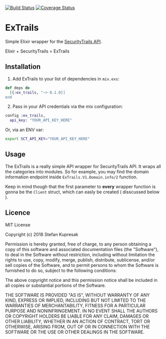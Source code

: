 [![Build Status](https://travis-ci.com/dev-cyprium/ExTrails.svg?branch=master)](https://travis-ci.com/dev-cyprium/ExTrails)
[![Coverage Status](https://coveralls.io/repos/github/dev-cyprium/ExTrails/badge.svg?branch=master)](https://coveralls.io/github/dev-cyprium/ExTrails?branch=master)
# ExTrails

Simple Elixir wrapper for the [SecurityTrails API](https://securitytrails.com/).

Elixir + SecurityTrails = ExTrails

## Installation

  1. Add ExTrails to your list of dependencies in `mix.exs`:
  ```Elixir
  def deps do
    [{:ex_trails, "~> 0.1.0}]
  end
  ```

  2. Pass in your API credentials via the mix configuration:
  ```Elixir
  config :ex_trails,
    api_key: "YOUR_API_KEY_HERE"
  ```

  Or, via an ENV var:
  ```bash
  export SCT_API_KEY="YOUR_API_KEY_HERE"
  ```

## Usage

The ExTrails is a really simple API wrapper for SecurityTrails API. It wraps all the categories into modules. So for example, you may find the domain information endpoint inside `ExTrails.V1.Domain.info/2` function. 

Keep in mind though that the first parameter to **every** wrapper function is gonna be the `Client` struct, which can easly be created ( disscussed below ).

## Licence
MIT License

Copyright (c) 2018 Stefan Kupresak

Permission is hereby granted, free of charge, to any person obtaining a copy
of this software and associated documentation files (the "Software"), to deal
in the Software without restriction, including without limitation the rights
to use, copy, modify, merge, publish, distribute, sublicense, and/or sell
copies of the Software, and to permit persons to whom the Software is
furnished to do so, subject to the following conditions:

The above copyright notice and this permission notice shall be included in all
copies or substantial portions of the Software.

THE SOFTWARE IS PROVIDED "AS IS", WITHOUT WARRANTY OF ANY KIND, EXPRESS OR
IMPLIED, INCLUDING BUT NOT LIMITED TO THE WARRANTIES OF MERCHANTABILITY,
FITNESS FOR A PARTICULAR PURPOSE AND NONINFRINGEMENT. IN NO EVENT SHALL THE
AUTHORS OR COPYRIGHT HOLDERS BE LIABLE FOR ANY CLAIM, DAMAGES OR OTHER
LIABILITY, WHETHER IN AN ACTION OF CONTRACT, TORT OR OTHERWISE, ARISING FROM,
OUT OF OR IN CONNECTION WITH THE SOFTWARE OR THE USE OR OTHER DEALINGS IN THE
SOFTWARE.

